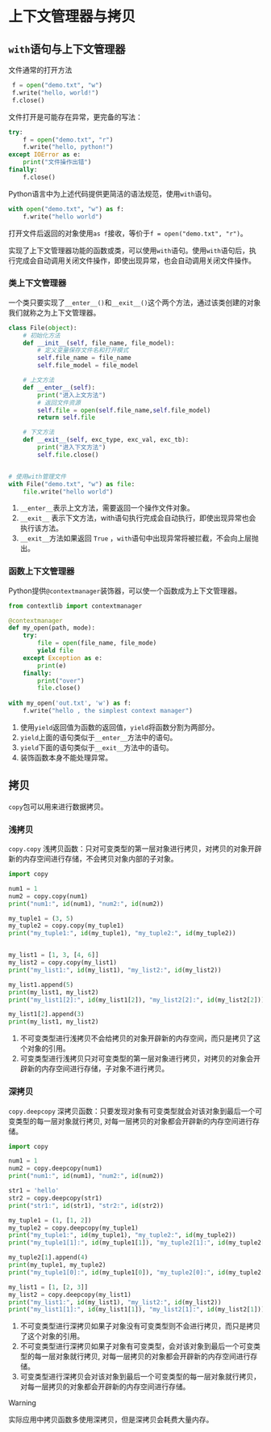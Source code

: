 # 上下文管理器与拷贝

## `with`语句与上下文管理器

文件通常的打开方法

```python
 f = open("demo.txt", "w")
 f.write("hello, world!")
 f.close()
```

文件打开是可能存在异常，更完备的写法：

```python
try:
    f = open("demo.txt", "r")
    f.write("hello, python!")
except IOError as e:
    print("文件操作出错")
finally:
    f.close()
```

Python语言中为上述代码提供更简洁的语法规范，使用`with`语句。

```python
with open("demo.txt", "w") as f:
    f.write("hello world")
```

打开文件后返回的对象使用`as f`接收，等价于`f = open("demo.txt", "r")`。

实现了上下文管理器功能的函数或类，可以使用`with`语句。使用`with`语句后，执行完成会自动调用关闭文件操作，即使出现异常，也会自动调用关闭文件操作。

### 类上下文管理器

一个类只要实现了`__enter__()`和`__exit__()`这个两个方法，通过该类创建的对象我们就称之为上下文管理器。

```python
class File(object):
    # 初始化方法
    def __init__(self, file_name, file_model):
        # 定义变量保存文件名和打开模式
        self.file_name = file_name
        self.file_model = file_model

    # 上文方法
    def __enter__(self):
        print("进入上文方法")
        # 返回文件资源
        self.file = open(self.file_name,self.file_model)
        return self.file

    # 下文方法
    def __exit__(self, exc_type, exc_val, exc_tb):
        print("进入下文方法")
        self.file.close()


# 使用with管理文件
with File("demo.txt", "w") as file:
    file.write("hello world")
```

1. `__enter__`表示上文方法，需要返回一个操作文件对象。
2. `__exit__` 表示下文方法，with语句执行完成会自动执行，即使出现异常也会执行该方法。
3. `__exit__`方法如果返回 `True` ，`with`语句中出现异常将被拦截，不会向上层抛出。

### 函数上下文管理器

Python提供`@contextmanager`装饰器，可以使一个函数成为上下文管理器。

```python
from contextlib import contextmanager

@contextmanager
def my_open(path, mode):
    try:
        file = open(file_name, file_mode)
        yield file
    except Exception as e:
        print(e)
    finally:
        print("over")
        file.close()
        
with my_open('out.txt', 'w') as f:
    f.write("hello , the simplest context manager")
```

1. 使用`yield`返回值为函数的返回值，`yield`将函数分割为两部分。
2. `yield`上面的语句类似于`__enter__`方法中的语句。
3. `yield`下面的语句类似于`__exit__`方法中的语句。
4. 装饰函数本身不能处理异常。

## 拷贝

`copy`包可以用来进行数据拷贝。

### 浅拷贝

`copy.copy` 浅拷贝函数：只对可变类型的第一层对象进行拷贝，对拷贝的对象开辟新的内存空间进行存储，不会拷贝对象内部的子对象。

```python
import copy

num1 = 1
num2 = copy.copy(num1)
print("num1:", id(num1), "num2:", id(num2))

my_tuple1 = (3, 5)
my_tuple2 = copy.copy(my_tuple1)
print("my_tuple1:", id(my_tuple1), "my_tuple2:", id(my_tuple2))


my_list1 = [1, 3, [4, 6]]
my_list2 = copy.copy(my_list1)
print("my_list1:", id(my_list1), "my_list2:", id(my_list2))

my_list1.append(5)
print(my_list1, my_list2)
print("my_list1[2]:", id(my_list1[2]), "my_list2[2]:", id(my_list2[2]))

my_list1[2].append(3)
print(my_list1, my_list2)
```

1. 不可变类型进行浅拷贝不会给拷贝的对象开辟新的内存空间，而只是拷贝了这个对象的引用。
2. 可变类型进行浅拷贝只对可变类型的第一层对象进行拷贝，对拷贝的对象会开辟新的内存空间进行存储，子对象不进行拷贝。

### 深拷贝

`copy.deepcopy` 深拷贝函数：只要发现对象有可变类型就会对该对象到最后一个可变类型的每一层对象就行拷贝, 对每一层拷贝的对象都会开辟新的内存空间进行存储。

```python
import copy

num1 = 1
num2 = copy.deepcopy(num1)
print("num1:", id(num1), "num2:", id(num2))

str1 = 'hello'
str2 = copy.deepcopy(str1)
print("str1:", id(str1), "str2:", id(str2))

my_tuple1 = (1, [1, 2])
my_tuple2 = copy.deepcopy(my_tuple1)
print("my_tuple1:", id(my_tuple1), "my_tuple2:", id(my_tuple2))
print("my_tuple1[1]:", id(my_tuple1[1]), "my_tuple2[1]:", id(my_tuple2[1]))

my_tuple2[1].append(4)
print(my_tuple1, my_tuple2)
print("my_tuple1[0]:", id(my_tuple1[0]), "my_tuple2[0]:", id(my_tuple2[0]))

my_list1 = [1, [2, 3]]
my_list2 = copy.deepcopy(my_list1)
print("my_list1:", id(my_list1), "my_list2:", id(my_list2))
print("my_list1[1]:", id(my_list1[1]), "my_list2[1]:", id(my_list2[1]))
```

1. 不可变类型进行深拷贝如果子对象没有可变类型则不会进行拷贝，而只是拷贝了这个对象的引用。
2. 不可变类型进行深拷贝如果子对象有可变类型，会对该对象到最后一个可变类型的每一层对象就行拷贝, 对每一层拷贝的对象都会开辟新的内存空间进行存储。
3. 可变类型进行深拷贝会对该对象到最后一个可变类型的每一层对象就行拷贝，对每一层拷贝的对象都会开辟新的内存空间进行存储。

> [!warning]
>
> 实际应用中拷贝函数多使用深拷贝，但是深拷贝会耗费大量内存。
